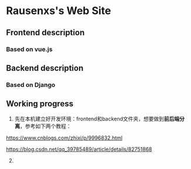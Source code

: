 # Rausenxs's Web Site

## Frontend description

### Based on vue.js

## Backend description

### Based on Django

## Working progress

1. 先在本机建立好开发环境：frontend和backend文件夹，想要做到**前后端分离**，参考如下两个教程：

https://www.cnblogs.com/zhixi/p/9996832.html

https://blog.csdn.net/qq_39785489/article/details/82751868

2. 